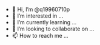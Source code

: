 - 👋 Hi, I’m @q19960710p
- 👀 I’m interested in ...
- 🌱 I’m currently learning ...
- 💞️ I’m looking to collaborate on ...
- 📫 How to reach me ...

<!---
q19960710p/q19960710p is a ✨ special ✨ repository because its `README.md` (this file) appears on your GitHub profile.
You can click the Preview link to take a look at your changes.
--->
